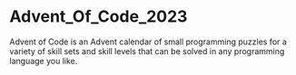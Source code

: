 # Advent_Of_Code_2023
Advent of Code is an Advent calendar of small programming puzzles for a variety of skill sets and skill levels that can be solved in any programming language you like.

